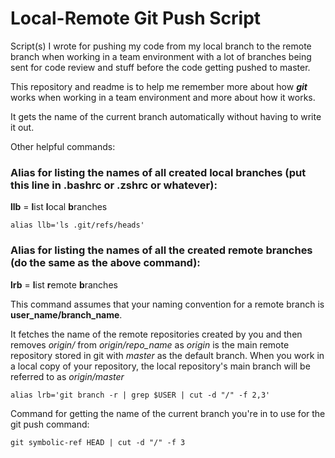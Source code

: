 # Local-Remote Git Push Script

Script(s) I wrote for pushing my code from my local branch to the remote branch when working in a team environment with a lot of branches being sent for code review and stuff before the code getting pushed to master.

This repository and readme is to help me remember more about how **_git_** works when working in a team environment and more about how it works.

It gets the name of the current branch automatically without having to write it out.

Other helpful commands:

### Alias for listing the names of all created local branches (put this line in .bashrc or .zshrc or whatever):

**llb** = **l**ist **l**ocal **b**ranches
```
alias llb='ls .git/refs/heads'
```
### Alias for listing the names of all the created remote branches (do the same as the above command):

**lrb** = **l**ist **r**emote **b**ranches

This command assumes that your naming convention for a remote branch is **user_name/branch_name**.

It fetches the name of the remote repositories created by you and then removes _origin/_ from _origin/repo_name_ as _origin_ is the main remote repository stored in git with _master_ as the default branch. When you work in a local copy of your repository, the local repository's main branch will be referred to as _origin/master_
 ```
alias lrb='git branch -r | grep $USER | cut -d "/" -f 2,3'
```
Command for getting the name of the current branch you're in to use for the git push command:
```
git symbolic-ref HEAD | cut -d "/" -f 3
```
